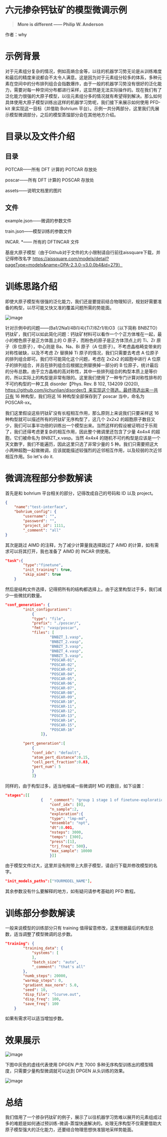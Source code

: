 # 六元掺杂钙钛矿的模型微调示例

> **More is different —— Philip W. Anderson**

作者：why

# 示例背景

对于元素组分复杂的情况，例如高熵合金等，以往的机器学习势无论是从训练难度和最后的精度来说都会不太令人满意。这是因为对于元素组分较多的体系，多种元素在空间中的分布排列组合会指数爆炸，由于一般的机器学习势没有很好的泛化能力，需要对每一种空间分布都进行采样，这显然是无法实际操作的。现在我们有了泛化能力很强的大原子模型，以往元素组分多的情况就有希望得到解决。那么如何具体使用大原子模型训练出这样的机器学习势呢，我们接下来展示如何使用 PFD-kit 来实现这一目标（并借助 Bohrium 平台）。示例一共分两部分，这里我们先展示模型微调部分，之后的模型蒸馏部分会在其他地方介绍。

# 目录以及文件介绍

## 目录

POTCAR——所有 DFT 计算的 POTCAR 存放处

poscar——所有 DFT 计算的 POSCAR 存放处

assets——说明文档里的图片

## 文件

example.json——微调的参数文件

train.json——模型训练的参数文件

INCAR. **——* 所有的 DFTINCAR 文件

基座大原子模型（由于Github对于文件的大小限制请自行前往aissquare下载，并记得修改名字 https://aissquare.com/models/detail?pageType=models&name=DPA-2.3.0-v3.0.0b4&id=279）


# 训练思路介绍

即使大原子模型有很强的泛化能力，我们还是要提前结合物理知识，规划好需要准备的构型，以尽可能又快又准的覆盖问题所需的势能面。

​![image](assets/image-20241109201337-cyq94ru.png "掺杂钙钛矿的结构示意图")​

针对示例中的问题——(Ba1/2Na1/4Bi1/4)(Ti7/8Zr1/8)O3（以下简称 BNBZTO）钙钛矿，我们可以如此简化问题：钙钛矿材料可以看作一个个正方体堆在一起，最小的橙色原子是正方体面上的 O 原子，而粉色的原子是正方体顶点上的 Ti、Zr 原子（B 位原子），中心则是 Ba、Na、Bi 原子（A 位原子）。不考虑晶格畸变带来的对称性破缺，以及不考虑 Zr 替换掉 Ti 原子的情况，我们只需要去考虑 A 位原子的排列组合即可。我们尽可能简化这个问题，考虑在 2x2x2 的超胞中进行 A 位原子的排列组合，并且在排列组合后根据比例替换掉一部分的 B 位原子，统计最后的分布总数。由于立方晶格的高对称性，其中一些排列组合的构型本质上是等价的，所以实际上的构型是非常有限的。这里我们使用了一种专门计算对称性排布的不可约构型的一种工具 disorder【Phys. Rev. B 102, 134209 (2020), https://github.com/jichunlian/disorder/】来实现这个筛选，最终筛选出来一共只有 16 种构型，我们将这 16 种构型全部保存到了 poscar 当中，命名为 POSCAR-xx。

我们这里假设这些钙钛矿没有长程相互作用，那么原则上来说我们只要采样这 16 种构型就可以描述所有的钙钛矿无序构型了，这几个 2x2x2 的超胞原子数目又少，我们可以事半功倍的训练出一个模型出来。当然这样的假设被证明过于乐观了，我们还得考虑更复杂的相互作用，因此整个微调里还包含了少量 4x4x4 的超胞，它们被命名为 BNBZT_x.vasp。当然 4x4x4 的随机不可约构型是应该是一个天文数字，我们不能遍历，因此这里只选了非常少量的 5 种。我们只需要把这大小两种超胞一起做微调，应该就能描述较强烈的近邻相互作用，以及较弱的次近邻相互作用。So let's do it.

# 微调流程部分参数解读

首先是和 bohrium 平台相关的部分，记得改成自己的号码和 ID 以及 project。

```json
{
    "name":"test-interface",
    "bohrium_config": {
        "username": "",
        "password": "",
        "project_id": 1111,
        "_comment": "all"
}
```

其次是跳过 AIMD 的注释，为了减少计算量我选择跳过了 AIMD 的计算，如有需求可以将其打开，我也准备了 AIMD 的 INCAR 供使用。

```json
"task":{
        "type":"finetune",
        "init_training": true,
        "skip_aimd": true
    }
```

然后是结构文件选择，记得把所有的结构都选择上。由于这里构型过于多，我们减少一些微扰的数量。

```json
"conf_generation": {
        "init_configurations":
            {
            "type": "file",
            "prefix": "./poscar/",
            "fmt": "vasp/poscar",
            "files": [
                    "BNBZT_1.vasp",
                    "BNBZT_2.vasp",
                    "BNBZT_3.vasp",
                    "BNBZT_4.vasp",
                    "BNBZT_5.vasp",
                    "POSCAR-01",
                    "POSCAR-02",
                    "POSCAR-03",
                    "POSCAR-04",
                    "POSCAR-05",
                    "POSCAR-06",
                    "POSCAR-07",
                    "POSCAR-08",
                    "POSCAR-09",
                    "POSCAR-10",
                    "POSCAR-11",
                    "POSCAR-12",
                    "POSCAR-13",
                    "POSCAR-14",
                    "POSCAR-15",
                    "POSCAR-16"
                ]},
      
        "pert_generation":[
            {
            "conf_idx": "default",
            "atom_pert_distance":0.15,
            "cell_pert_fraction":0.03,
            "pert_num": 5
            }
            ]}
```

同样的，由于构型过多，适当地缩减一些微调时 MD 的数目，如下设置：

```json
"stages":[[
                {   "_comment": "group 1 stage 1 of finetune-exploration",
                    "conf_idx": [0],
                    "n_sample":2,
                    "exploration":{
                    "type": "lmp-md",
                    "ensemble": "npt",
                    "dt":0.001,
                    "nsteps": 3000,
                    "temps": [300],
                    "press":[1],
                    "trj_freq": 500},
                    "max_sample": 10000
                    }]]
```
由于模型文件过大，这里并没有附带上大原子模型，请自行下载并修改模型的名字。

```json
"init_models_paths":["YOURMODEL_NAME"],
```

其余参数没有什么要解释的地方，如有疑问请参考基础的 PFD 教程。

# 训练部分参数解读

一般来说模型的训练部分只有 training 值得留意修改，这里根据最后的构型总数，适当调整了模型微调的总步数。

```json
"training": {
        "training_data": {
            "systems": [
            ],
            "batch_size": "auto",
            "_comment": "that's all"
        },
        "numb_steps": 20000,
        "warmup_steps": 0,
        "gradient_max_norm": 5.0,
        "seed": 10,
        "disp_file": "lcurve.out",
        "disp_freq": 100,
        "save_freq": 100
    }
```

如果有需求可以适当增加步数。

# 效果展示

​![image](assets/image-20241109204812-3di5ld5.png "仅用100种无序构型微调的模型效果")​

下图中灰色的虚线代表使用 DPGEN 产生 7000 多种无序构型训练出的模型精度，只需要少量构型微调就可以达到 DPGEN 从头训练的效果。

​![image](assets/image-20241109204818-rvpgkkp.png "微调模型和DPGEN从头训练的效果对比")​

# 总结

我们借用了一个掺杂钙钛矿的例子，展示了以往机器学习势难以展开的元素组成过多的难题是如何通过预训练-微调-蒸馏快速解决的。处理无序构型不仅需要借助大原子模型强大的泛化能力，还要结合物理思想快准狠地采样势能面。

‍
